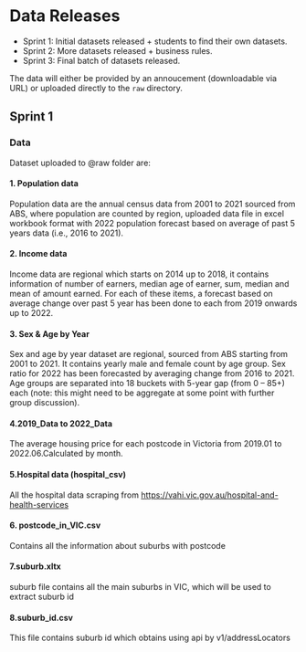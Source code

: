 # Data Releases
- Sprint 1: Initial datasets released + students to find their own datasets.
- Sprint 2: More datasets released + business rules.
- Sprint 3: Final batch of datasets released.

The data will either be provided by an annoucement (downloadable via URL) or uploaded directly to the `raw` directory.


## Sprint 1 

### Data 
Dataset uploaded to @raw folder are: 
#### 1. Population data 
Population data are the annual census data from 2001 to 2021 sourced from ABS, where population are counted by region, uploaded data file in excel workbook format with 2022 population forecast based on average of past 5 years data (i.e., 2016 to 2021).
#### 2. Income data
Income data are regional which starts on 2014 up to 2018, it contains information of number of earners, median age of earner, sum, median and mean of amount earned. For each of these items, a forecast based on average change over past 5 year has been done to each from 2019 onwards up to 2022. 
#### 3. Sex & Age by Year
Sex and age by year dataset are regional, sourced from ABS starting from 2001 to 2021. It contains yearly male and female count by age group. Sex ratio for 2022 has been forecasted by averaging change from 2016 to 2021. Age groups are separated into 18 buckets with 5-year gap (from 0 – 85+) each (note: this might need to be aggregate at some point with further group discussion). 
#### 4.2019_Data to 2022_Data
The average housing price for each postcode in Victoria from 2019.01 to 2022.06.Calculated by month.
#### 5.Hospital data (hospital_csv)
All the hospital data scraping from https://vahi.vic.gov.au/hospital-and-health-services
#### 6. postcode_in_VIC.csv
Contains all the information about suburbs with postcode
#### 7.suburb.xltx
suburb file contains all the main suburbs in VIC, which will be used to extract suburb id
#### 8.suburb_id.csv
This file contains suburb id which obtains using api by v1/addressLocators 

